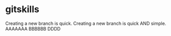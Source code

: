 # gitskills
Creating a new branch is quick.
Creating a new branch is quick AND simple.
AAAAAAA
BBBBBB
DDDD